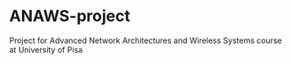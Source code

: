 # ANAWS-project
 Project for Advanced Network Architectures and Wireless Systems course at University of Pisa
